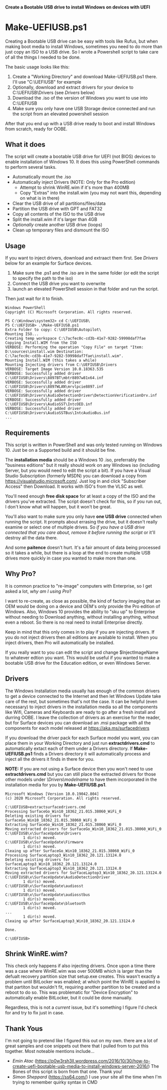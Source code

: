 #### Create a Bootable USB drive to install Windows on devices with UEFI

# Make-UEFIUSB.ps1
Creating a Bootable USB drive can be easy with tools like Rufus, but when making boot media to install Windows, sometimes you need to do more than just copy an ISO to a USB drive.  So I wrote a Powershell script to take care of all the things I needed to be done.

The basic usage looks like this:
1. Create a "Working Directory" and download Make-UEFIUSB.ps1 there. I'll use "C:\UEFIUSB" for example
2. Optionally, download and extract drivers for your device to C:\UEFIUSB\Drivers (see *Drivers* below)
3. Download the .iso of the version of Windows you want to use into C:\UEFIUSB
4. Make sure you only have one USB Storage device connected and run the script from an elevated powershell session 

After that you end up with a USB drive ready to boot and install Windows from scratch, ready for OOBE.


## What it does
The script will create a bootable USB drive for UEFI (not BIOS) devices to enable installation of Windows 10.  It does this using PowerShell commands to perform several tasks.

* Automatically mount the .iso
* Automatically inject Drivers (NOTE: Only for the Pro edition)
  * Attempt to shrink WinRE.wim if it's more than 400MB
  * Copy "Extras" into the install.wim (you may not want this, depending on what is in there)
* Clear the USB drive of all partitions/files/data
* Partition the USB drive with GPT and FAT32
* Copy all contents of the ISO to the USB drive
* Split the install.wim if it's larger than 4GB
* *Optionally* create another USB drive (loops)
* Clean up temporary files and dismount the ISO

## Usage
If you want to inject drivers, download and extraact them first.  See *Drivers* below for an example for Surface devices.

1. Make sure the .ps1 and the .iso are in the same folder (or edit the script to specify the path to the iso)
2. Connect the USB drive you want to overwrite
3. launch an elevated PowerShell session in that folder and run the script.

Then just wait for it to finish.

```
Windows PowerShell
Copyright (C) Microsoft Corporation. All rights reserved.

PS C:\Windows\system32> cd C:\UEFIUSB\                                                                                  
PS C:\UEFIUSB> .\Make-UEFIUSB.ps1
Extra Folder to copy: C:\UEFIUSB\Autopilot\
Mounting ISO...
Creating temp workspace C:\7acfec0c-cd3b-41e7-9282-59998daf7fae
Copying Install.WIM from the ISO
VERBOSE: Performing the operation "Copy File" on target "Item: D:\sources\install.wim Destination:
C:\7acfec0c-cd3b-41e7-9282-59998daf7fae\install.wim".
Mounting Install.WIM (this takes a while)
Mounting Injecting drivers from C:\UEFIUSB\Drivers
VERBOSE: Target Image Version 10.0.18363.535
VERBOSE: Successfully added driver C:\UEFIUSB\Drivers\8897BT\mbtr8897w81x64.inf
VERBOSE: Successfully added driver C:\UEFIUSB\Drivers\8897WLAN\mrvlpcie8897.inf
VERBOSE: Successfully added driver C:\UEFIUSB\Drivers\AudioDetectionDriver\DetectionVerificationDrv.inf
VERBOSE: Successfully added driver C:\UEFIUSB\Drivers\AudioSST\IntcOED.inf
VERBOSE: Successfully added driver C:\UEFIUSB\Drivers\AudioSSTBus\IntcAudioBus.inf
...
```


## Requirements
This script is written in PowerShell and was only tested running on Windows 10.  Just be on a Supported build and it should be fine.

The **installation media** should be a Windows 10 .iso, preferrably the "business editions" but it really should work on any Windows iso (including Server, but you would need to edit the script a bit).  If you have a Visual Studio Subscription (formerly MSDN) you can download a copy from https://visualstudio.microsoft.com/.  Just log in and click "Subscriber Access" then Download.  It works with ISO's from the VLSC as well.

You'll need enough **free disk space** for at least a copy of the ISO and the drivers you've extracted. The script doesn't check for this, so if you run out, I don't know what will happen, but it won't be great.

You'll also want to make sure you only have **one USB drive** connected when running the script.  It prompts about errasing the drive, but it doesn't really examine or select one of multiple drives.  So *if you have a USB drive connected that you care about, remove it before running the script* or it'll destroy all the data there.

And some **paitence** doesn't hurt.  It's a fair amount of data being processed so it takes a while, but there is a loop at the end to create multiple USB drives more quickly in case you wanted to make more than one.


## Why Pro?
It is common practice to "re-image" computers with Enterprise, so I get asked a lot, *why am I using Pro*?

I want to re-create, as close as possible, the kind of factory imaging that an OEM would be doing on a device and OEM's only provide the Pro edition of Windows.  Also, Windows 10 provides the ability to "sku up" to Enterprise without needing to Download anything, without installing anything, without even a reboot.  So there is no real need to install Enterprise directly.

Keep in mind that this only comes in to play if you are injecting drivers.  If you do not inject drivers then all editions are available to install.  When you inject drivers, then Pro will automatically be installed.

If you really want to you can edit the script and change $InjectImageName to whatever edtion you want.  This would be useful if you wanted to make a bootable USB drive for the Education edition, or even Windows Server.


## Drivers
The Windows Installation media usually has enough of the common drivers to get a device connected to the Internet and then let Windows Update take care of the rest, but sometimes that's not the case.  It can be helpful (even necessary) to inject drivers in the installation media so all the components like Wifi, Cameras and Keyboards are ready to go after a fresh install and durring OOBE.  I leave the collection of drivers as an exercise for the reader, but for Surface devices you can download an .msi package with all the components for each model released at https://aka.ms/surfacedrivers

If you download the driver pack for each Surface model you want, you can place them in your Working Directory and just run **extractdrivers.cmd** to automatically extact each of them under a Drivers directory.  If **Make-UEFIUSB.ps1** finds a Drivers directory it will automatically process and inject all the drivers it finds in there for you.

**NOTE:** If you are not using a Surface device then you won't need to use **extractdrivers.cmd** but you can still place the extracted drivers for those other models under *\Drivers\modelname* to have them incorporated in the installation media for you by **Make-UEFIUSB.ps1**.

```
Microsoft Windows [Version 10.0.19042.804]
(c) 2020 Microsoft Corporation. All rights reserved.

C:\UEFIUSB>extractsurfacedrivers.cmd
Processing SurfaceGo_Win10_18362_21.015.38060_WiFi_0
Deleting existing drivers for SurfaceGo_Win10_18362_21.015.38060_WiFi_0
Extracting SurfaceGo_Win10_18362_21.015.38060_WiFi_0
Moving extracted drivers for SurfaceGo_Win10_18362_21.015.38060_WiFi_0
C:\UEFIUSB\x\SurfaceUpdate\Drivers
        1 dir(s) moved.
C:\UEFIUSB\x\SurfaceUpdate\Firmware
        1 dir(s) moved.
Cleaing up after SurfaceGo_Win10_18362_21.015.38060_WiFi_0
Processing SurfaceLaptop3_Win10_18362_20.121.13124.0
Deleting existing drivers for SurfaceLaptop3_Win10_18362_20.121.13124.0
Extracting SurfaceLaptop3_Win10_18362_20.121.13124.0
Moving extracted drivers for SurfaceLaptop3_Win10_18362_20.121.13124.0
C:\UEFIUSB\x\SurfaceUpdate\AudioDetectionDriver
        1 dir(s) moved.
C:\UEFIUSB\x\SurfaceUpdate\audiosst
        1 dir(s) moved.
C:\UEFIUSB\x\SurfaceUpdate\audiosstbus
        1 dir(s) moved.
C:\UEFIUSB\x\SurfaceUpdate\bluetooth
        1 dir(s) moved.
...
        1 dir(s) moved.
Cleaing up after SurfaceLaptop3_Win10_18362_20.121.13124.0

Done.

C:\UEFIUSB>
```


## Shrink WinRE.wim?
This check only happens if also injecting drivers.  Once upon a time there was a case where WinRE.wim was over 500MB which is larger than the defualt recovery partition size that setup.exe creates.  This wasn't exactly a problem until BitLocker was enabled; at which point the WinRE is applied to that partiton but wouldn't fit, requiring another partition to be created and a reboot to do so. This was problematic for "Device Encryption" to automatically enable BitLocker, but it could be done manually.

Regardless, this is not a *current* issue, but it's something I figure I'd check for and try to fix just in case.


## Thank Yous
I'm not going to pretend like I figured this out on my own.  there are a lot of great samples and coe snippets out there that I pulled from to put this together.  Most noteable mentions include...

* *Emin Atac* (https://p0w3rsh3ll.wordpress.com/2016/10/30/how-to-create-uefi-bootable-usb-media-to-install-windows-server-2016/) The Bones of this script is born from that one.  Thank you!
* *Simon Sheppard* (https://ss64.com/) I use your site all the time when I'm trying to remember quirky syntax in CMD
